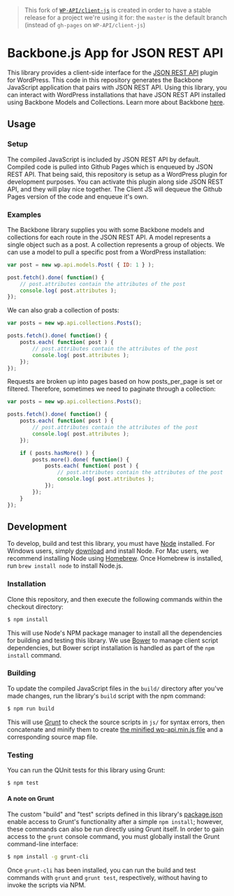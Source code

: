 > This fork of [`WP-API/client-js`](https://github.com/WP-API/client-js) is created in order to have a stable release for a project we're using it for: the `master` is the default branch (instead of `gh-pages` on `WP-API/client-js`)

Backbone.js App for JSON REST API
==============

This library provides a client-side interface for the [JSON REST API](https://github.com/WP-API/WP-API) plugin for WordPress. This code in this repository generates the Backbone JavaScript application that pairs with JSON REST API. Using this library, you can interact with WordPress installations that have JSON REST API installed using Backbone Models and Collections. Learn more about Backbone [here](http://backbonejs.org/).

## Usage

### Setup
The compiled JavaScript is included by JSON REST API by default. Compiled code is pulled into Github Pages which is enqueued by JSON REST API. That being said, this repository is setup as a WordPress plugin for development purposes. You can activate this plugin along side JSON REST API, and they will play nice together. The Client JS will dequeue the Github Pages version of the code and enqueue it's own. 

### Examples
The Backbone library supplies you with some Backbone models and collections for each route in the JSON REST API. A model
represents a single object such as a post. A collection represents a group of objects. We can use a model to pull a
specific post from a WordPress installation:

```javascript
var post = new wp.api.models.Post( { ID: 1 } );

post.fetch().done( function() {
    // post.attributes contain the attributes of the post
    console.log( post.attributes );
});
```

We can also grab a collection of posts:

```javascript
var posts = new wp.api.collections.Posts();

posts.fetch().done( function() {
    posts.each( function( post ) {
        // post.attributes contain the attributes of the post
        console.log( post.attributes );
    });
});
```

Requests are broken up into pages based on how posts_per_page is set or filtered. Therefore, sometimes we need to
paginate through a collection:

```javascript
var posts = new wp.api.collections.Posts();

posts.fetch().done( function() {
    posts.each( function( post ) {
        // post.attributes contain the attributes of the post
        console.log( post.attributes );
    });

    if ( posts.hasMore() ) {
        posts.more().done( function() {
            posts.each( function( post ) {
                // post.attributes contain the attributes of the post
                console.log( post.attributes );
            });
        });
    }
});
```

## Development

To develop, build and test this library, you must have [Node](http://nodejs.org) installed. For Windows users, simply [download](http://nodejs.org/download/) and install Node. For Mac users, we recommend installing Node using [Homebrew](http://mxcl.github.com/homebrew/). Once Homebrew is installed, run `brew install node` to install Node.js.

### Installation

Clone this repository, and then execute the following commands within the checkout directory:
```bash
$ npm install
```
This will use Node's NPM package manager to install all the dependencies for building and testing this library. We use [Bower](http://bower.io) to manage client script dependencies, but Bower script installation is handled as part of the `npm install` command.

### Building

To update the compiled JavaScript files in the `build/` directory after you've made changes, run the library's `build` script with the npm command:
```bash
$ npm run build
```
This will use [Grunt](http://gruntjs.com) to check the source scripts in `js/` for syntax errors, then concatenate and minify them to create [the minified wp-api.min.js file](build/js/wp-api.min.js) and a corresponding source map file.

### Testing

You can run the QUnit tests for this library using Grunt:
```bash
$ npm test
```

#### A note on Grunt

The custom "build" and "test" scripts defined in this library's [package.json](package.json) enable access to Grunt's functionality after a simple `npm install`; however, these commands can also be run directly using Grunt itself. In order to gain access to the `grunt` console command, you must globally install the Grunt command-line interface:
```bash
$ npm install -g grunt-cli
```
Once `grunt-cli` has been installed, you can run the build and test commands with `grunt` and `grunt test`, respectively, without having to invoke the scripts via NPM.
